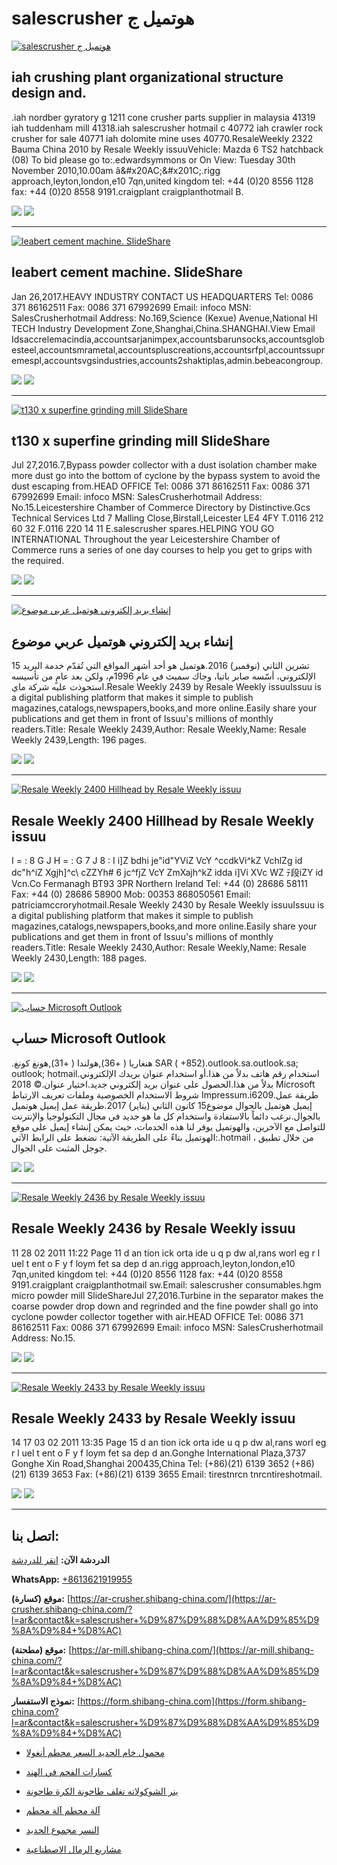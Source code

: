# salescrusher هوتميل ج

<a href="https://swt.shibang-china.com/?l=ar&img&k=salescrusher+%D9%87%D9%88%D8%AA%D9%85%D9%8A%D9%84+%D8%AC" target="_blank">![salescrusher هوتميل ج](http://static.shibang-china.com/all-800x300/954.jpg)</a>

## iah crushing plant organizational structure design and.
.iah nordber gyratory g 1211 cone crusher parts supplier in malaysia 41319 iah tuddenham mill 41318.iah salescrusher hotmail c 40772 iah crawler rock crusher for sale 40771 iah dolomite mine uses 40770.ResaleWeekly 2322 Bauma China 2010 by Resale Weekly issuuVehicle: Mazda 6 TS2 hatchback (08) To bid please go to:.edwardsymmons or On View: Tuesday 30th November 2010,10.00am â&amp;#x20AC;&amp;#x201C;.rigg approach,leyton,london,e10 7qn,united kingdom tel: +44 (0)20 8556 1128 fax: +44 (0)20 8558 9191.craigplant craigplanthotmail B.


<a href="https://whatsapp.shibangsoft.com/WhatsApp.php" target="_blank" title="WhatsApp">![](http://static.shibang-china.com/icon/whatsapp.png)</a> <a href="https://swt.shibang-china.com/?l=ar&icon&k=salescrusher+%D9%87%D9%88%D8%AA%D9%85%D9%8A%D9%84+%D8%AC" target="_blank">![](http://static.shibang-china.com/icon/chat-ar.png)</a>

---

<a href="https://swt.shibang-china.com/?l=ar&img&k=salescrusher+%D9%87%D9%88%D8%AA%D9%85%D9%8A%D9%84+%D8%AC" target="_blank">![leabert cement machine. SlideShare](http://static.shibang-china.com/all-800x300/108.jpg)</a>

## leabert cement machine. SlideShare
Jan 26,2017.HEAVY INDUSTRY CONTACT US HEADQUARTERS Tel: 0086 371 86162511 Fax: 0086 371 67992699 Email: infoco MSN: SalesCrusherhotmail Address: No.169,Science (Kexue) Avenue,National HI TECH Industry Development Zone,Shanghai,China.SHANGHAI.View Email Idsaccrelemacindia,accountsarjanimpex,accountsbarunsocks,accountsglobesteel,accountsmrametal,accountspluscreations,accountsrfpl,accountssupremespl,accountsvgsindustries,accounts2shaktiplas,admin.bebeacongroup.


<a href="https://whatsapp.shibangsoft.com/WhatsApp.php" target="_blank" title="WhatsApp">![](http://static.shibang-china.com/icon/whatsapp.png)</a> <a href="https://swt.shibang-china.com/?l=ar&icon&k=salescrusher+%D9%87%D9%88%D8%AA%D9%85%D9%8A%D9%84+%D8%AC" target="_blank">![](http://static.shibang-china.com/icon/chat-ar.png)</a>

---

<a href="https://swt.shibang-china.com/?l=ar&img&k=salescrusher+%D9%87%D9%88%D8%AA%D9%85%D9%8A%D9%84+%D8%AC" target="_blank">![t130 x superfine grinding mill SlideShare](http://static.shibang-china.com/all-800x300/276.jpg)</a>

## t130 x superfine grinding mill SlideShare
Jul 27,2016.7,Bypass powder collector with a dust isolation chamber make more dust go into the bottom of cyclone by the bypass system to avoid the dust escaping from.HEAD OFFICE Tel: 0086 371 86162511 Fax: 0086 371 67992699 Email: infoco MSN: SalesCrusherhotmail Address: No.15.Leicestershire Chamber of Commerce Directory by Distinctive.Gcs Technical Services Ltd 7 Malling Close,Birstall,Leicester LE4 4FY T.0116 212 60 32 F.0116 220 14 11 E.salescrusher spares.HELPING YOU GO INTERNATIONAL Throughout the year Leicestershire Chamber of Commerce runs a series of one day courses to help you get to grips with the required.


<a href="https://whatsapp.shibangsoft.com/WhatsApp.php" target="_blank" title="WhatsApp">![](http://static.shibang-china.com/icon/whatsapp.png)</a> <a href="https://swt.shibang-china.com/?l=ar&icon&k=salescrusher+%D9%87%D9%88%D8%AA%D9%85%D9%8A%D9%84+%D8%AC" target="_blank">![](http://static.shibang-china.com/icon/chat-ar.png)</a>

---

<a href="https://swt.shibang-china.com/?l=ar&img&k=salescrusher+%D9%87%D9%88%D8%AA%D9%85%D9%8A%D9%84+%D8%AC" target="_blank">![إنشاء بريد إلكتروني هوتميل عربي موضوع](http://static.shibang-china.com/all-800x300/652.jpg)</a>

## إنشاء بريد إلكتروني هوتميل عربي موضوع
15 تشرين الثاني (نوفمبر) 2016.هوتميل هو أحد أشهر المواقع التي تُقدّم خدمة البريد الإلكتروني، أسّسه صابر باتيا، وجاك سميث في عام 1996م، ولكن بعد عامٍ من تأسيسه استحوذت عليه شركة ماي.Resale Weekly 2439 by Resale Weekly issuuIssuu is a digital publishing platform that makes it simple to publish magazines,catalogs,newspapers,books,and more online.Easily share your publications and get them in front of Issuu&#39;s millions of monthly readers.Title: Resale Weekly 2439,Author: Resale Weekly,Name: Resale Weekly 2439,Length: 196 pages.


<a href="https://whatsapp.shibangsoft.com/WhatsApp.php" target="_blank" title="WhatsApp">![](http://static.shibang-china.com/icon/whatsapp.png)</a> <a href="https://swt.shibang-china.com/?l=ar&icon&k=salescrusher+%D9%87%D9%88%D8%AA%D9%85%D9%8A%D9%84+%D8%AC" target="_blank">![](http://static.shibang-china.com/icon/chat-ar.png)</a>

---

<a href="https://swt.shibang-china.com/?l=ar&img&k=salescrusher+%D9%87%D9%88%D8%AA%D9%85%D9%8A%D9%84+%D8%AC" target="_blank">![Resale Weekly 2400 Hillhead by Resale Weekly issuu](http://static.shibang-china.com/all-800x300/123.jpg)</a>

## Resale Weekly 2400 Hillhead by Resale Weekly issuu
I = : 8 G J H = : G 7 J 8 : I i]Z bdhi je&quot;id&quot;YViZ VcY ^ccdkVi^kZ VchlZg id dc&quot;h^iZ Xgjh]^c\ cZZYh# 6 jc^fjZ VcY ZmXajh^kZ idda i]Vi XVc WZ ﾃ段iZY id Vcn.Co Fermanagh BT93 3PR Northern Ireland Tel: +44 (0) 28686 58111 Fax: +44 (0) 28686 58900 Mob: 00353 868050561 Email: patriciamccroryhotmail.Resale Weekly 2430 by Resale Weekly issuuIssuu is a digital publishing platform that makes it simple to publish magazines,catalogs,newspapers,books,and more online.Easily share your publications and get them in front of Issuu&#39;s millions of monthly readers.Title: Resale Weekly 2430,Author: Resale Weekly,Name: Resale Weekly 2430,Length: 188 pages.


<a href="https://whatsapp.shibangsoft.com/WhatsApp.php" target="_blank" title="WhatsApp">![](http://static.shibang-china.com/icon/whatsapp.png)</a> <a href="https://swt.shibang-china.com/?l=ar&icon&k=salescrusher+%D9%87%D9%88%D8%AA%D9%85%D9%8A%D9%84+%D8%AC" target="_blank">![](http://static.shibang-china.com/icon/chat-ar.png)</a>

---

<a href="https://swt.shibang-china.com/?l=ar&img&k=salescrusher+%D9%87%D9%88%D8%AA%D9%85%D9%8A%D9%84+%D8%AC" target="_blank">![حساب Microsoft Outlook](http://static.shibang-china.com/all-800x300/1075.jpg)</a>

## حساب Microsoft Outlook
.هنغاريا ( +36),هولندا ( +31),هونغ كونغ SAR ( +852).outlook.sa.outlook.sa; outlook; hotmail.استخدام رقم هاتف بدلاً من هذا.أو استخدام عنوان بريدك الإلكتروني بدلاً من هذا.الحصول على عنوان بريد إلكتروني جديد.اختيار عنوان.© 2018 Microsoft شروط الاستخدام الخصوصية وملفات تعريف الارتباط Impressum.i6209.طريقة عمل إيميل هوتميل بالجوال موضوع15 كانون الثاني (يناير) 2017.طريقة عمل إيميل هوتميل بالجوال.نرغب دائماً بالاستفادة واستخدام كل ما هو جديد في مجال التكنولوجيا والإنترنت للتواصل مع الآخرين، والهوتميل يوفر لنا هذه الخدمات، حيث يمكن إنشاء إيميل على موقع الهوتميل بناءً على الطريقة الآتية: نضغط على الرابط الآتي:.hotmail ، من خلال تطبيق جوجل المثبت على الجوال.


<a href="https://whatsapp.shibangsoft.com/WhatsApp.php" target="_blank" title="WhatsApp">![](http://static.shibang-china.com/icon/whatsapp.png)</a> <a href="https://swt.shibang-china.com/?l=ar&icon&k=salescrusher+%D9%87%D9%88%D8%AA%D9%85%D9%8A%D9%84+%D8%AC" target="_blank">![](http://static.shibang-china.com/icon/chat-ar.png)</a>

---

<a href="https://swt.shibang-china.com/?l=ar&img&k=salescrusher+%D9%87%D9%88%D8%AA%D9%85%D9%8A%D9%84+%D8%AC" target="_blank">![Resale Weekly 2436 by Resale Weekly issuu](http://static.shibang-china.com/all-800x300/1267.jpg)</a>

## Resale Weekly 2436 by Resale Weekly issuu
11 28 02 2011 11:22 Page 11 d an tion ick orta ide u q p dw al,rans worl eg r l uel t ent o F y f loym fet sa dep d an.rigg approach,leyton,london,e10 7qn,united kingdom tel: +44 (0)20 8556 1128 fax: +44 (0)20 8558 9191.craigplant craigplanthotmail sw.Email: salescrusher consumables.hgm micro powder mill SlideShareJul 27,2016.Turbine in the separator makes the coarse powder drop down and regrinded and the fine powder shall go into cyclone powder collector together with air.HEAD OFFICE Tel: 0086 371 86162511 Fax: 0086 371 67992699 Email: infoco MSN: SalesCrusherhotmail Address: No.15.


<a href="https://whatsapp.shibangsoft.com/WhatsApp.php" target="_blank" title="WhatsApp">![](http://static.shibang-china.com/icon/whatsapp.png)</a> <a href="https://swt.shibang-china.com/?l=ar&icon&k=salescrusher+%D9%87%D9%88%D8%AA%D9%85%D9%8A%D9%84+%D8%AC" target="_blank">![](http://static.shibang-china.com/icon/chat-ar.png)</a>

---

<a href="https://swt.shibang-china.com/?l=ar&img&k=salescrusher+%D9%87%D9%88%D8%AA%D9%85%D9%8A%D9%84+%D8%AC" target="_blank">![Resale Weekly 2433 by Resale Weekly issuu](http://static.shibang-china.com/all-800x300/1455.jpg)</a>

## Resale Weekly 2433 by Resale Weekly issuu
14 17 03 02 2011 13:35 Page 15 d an tion ick orta ide u q p dw al,rans worl eg r l uel t ent o F y f loym fet sa dep d an.Gonghe International Plaza,3737 Gonghe Xin Road,Shanghai 200435,China Tel: (+86)(21) 6139 3652 (+86)(21) 6139 3653 Fax: (+86)(21) 6139 3655 Email: tirestnrcn tnrcntireshotmail.

<a href="https://whatsapp.shibangsoft.com/WhatsApp.php" target="_blank" title="WhatsApp">![](http://static.shibang-china.com/icon/whatsapp.png)</a> <a href="https://swt.shibang-china.com/?l=ar&icon&k=salescrusher+%D9%87%D9%88%D8%AA%D9%85%D9%8A%D9%84+%D8%AC" target="_blank">![](http://static.shibang-china.com/icon/chat-ar.png)</a>

---
## اتصل بنا:

**الدردشة الآن:** [انقر للدردشة](https://swt.shibang-china.com?l=ar&contact&k=salescrusher+%D9%87%D9%88%D8%AA%D9%85%D9%8A%D9%84+%D8%AC)

**WhatsApp:**  [+8613621919955](https://whatsapp.shibangsoft.com/WhatsApp.php)

**موقع (كسارة):** [https://ar-crusher.shibang-china.com/](https://ar-crusher.shibang-china.com/?l=ar&contact&k=salescrusher+%D9%87%D9%88%D8%AA%D9%85%D9%8A%D9%84+%D8%AC)

**موقع (مطحنة):** [https://ar-mill.shibang-china.com/](https://ar-mill.shibang-china.com/?l=ar&contact&k=salescrusher+%D9%87%D9%88%D8%AA%D9%85%D9%8A%D9%84+%D8%AC)

**نموذج الاستفسار:** [https://form.shibang-china.com](https://form.shibang-china.com?l=ar&contact&k=salescrusher+%D9%87%D9%88%D8%AA%D9%85%D9%8A%D9%84+%D8%AC)

* [محمول خام الحديد السعر محطم أنغولا](../28/%D9%85%D8%AD%D9%85%D9%88%D9%84%20%D8%AE%D8%A7%D9%85%20%D8%A7%D9%84%D8%AD%D8%AF%D9%8A%D8%AF%20%D8%A7%D9%84%D8%B3%D8%B9%D8%B1%20%D9%85%D8%AD%D8%B7%D9%85%20%D8%A3%D9%86%D8%BA%D9%88%D9%84%D8%A7.md)

* [كسارات الفحم في الهند](../30/%D9%83%D8%B3%D8%A7%D8%B1%D8%A7%D8%AA%20%D8%A7%D9%84%D9%81%D8%AD%D9%85%20%D9%81%D9%8A%20%D8%A7%D9%84%D9%87%D9%86%D8%AF.md)

* [ينر الشوكولاته تغلف طاحونة الكرة طاحونة](../27/%D9%8A%D9%86%D8%B1%20%D8%A7%D9%84%D8%B4%D9%88%D9%83%D9%88%D9%84%D8%A7%D8%AA%D9%87%20%D8%AA%D8%BA%D9%84%D9%81%20%D8%B7%D8%A7%D8%AD%D9%88%D9%86%D8%A9%20%D8%A7%D9%84%D9%83%D8%B1%D8%A9%20%D8%B7%D8%A7%D8%AD%D9%88%D9%86%D8%A9.md)

* [آلة محطم آلة محطم](../29/%D8%A2%D9%84%D8%A9%20%D9%85%D8%AD%D8%B7%D9%85%20%D8%A2%D9%84%D8%A9%20%D9%85%D8%AD%D8%B7%D9%85.md)

* [النسر مجموع الحديد](../28/%D8%A7%D9%84%D9%86%D8%B3%D8%B1%20%D9%85%D8%AC%D9%85%D9%88%D8%B9%20%D8%A7%D9%84%D8%AD%D8%AF%D9%8A%D8%AF.md)

* [مشاريع الرمال الاصطناعية](../26/%D9%85%D8%B4%D8%A7%D8%B1%D9%8A%D8%B9%20%D8%A7%D9%84%D8%B1%D9%85%D8%A7%D9%84%20%D8%A7%D9%84%D8%A7%D8%B5%D8%B7%D9%86%D8%A7%D8%B9%D9%8A%D8%A9.md)